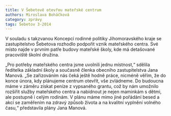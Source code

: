 ```yaml
---
title: V Šebetově otevřou mateřské centrum
authors: Miroslava Boháčková
category: zprávy
tags: Šebetov 3-2014
---
```


V souladu s takzvanou Koncepcí rodinné politiky Jihomoravského kraje se zastupitelstvo Šebetova rozhodlo podpořit vznik mateřského centra. Své místo najde v prvním patře budovy mateřské školy, kde má detašované pracoviště školní družina.

„Pro potřeby mateřského centra jsme uvolnili jednu místnost,“ sdělila ředitelka základní školy a současně členka obecního zastupitelstva Jana Manová. „Se zařizováním nás čeká ještě hodně práce, nicméně věřím, že do konce února, kdy plánujeme centrum otevřít, vše zvládneme. Do budoucna máme v záměru získat peníze z vypsaného grantu, což by nám umožnilo rozšířit služby mateřského centra a nabídnout je nejen maminkám s dětmi, ale postupně i celým rodinám. V plánu máme mimo jiné pořádání besed a akcí se zaměřením na zdravý způsob života a na kvalitní vyplnění volného času,“ představila plány Jana Manová.